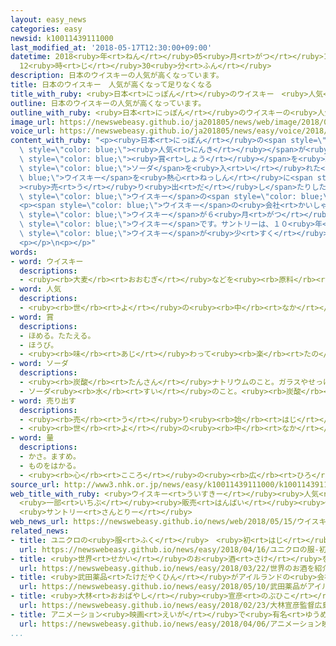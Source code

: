 ```yaml
---
layout: easy_news
categories: easy
newsid: k10011439111000
last_modified_at: '2018-05-17T12:30:00+09:00'
datetime: 2018<ruby>年<rt>ねん</rt></ruby>05<ruby>月<rt>がつ</rt></ruby>17<ruby>日<rt>にち</rt></ruby>
  12<ruby>時<rt>じ</rt></ruby>30<ruby>分<rt>ふん</rt></ruby>
description: 日本のウイスキーの人気が高くなっています。
title: 日本のウイスキー　人気が高くなって足りなくなる
title_with_ruby: <ruby>日本<rt>にっぽん</rt></ruby>のウイスキー　<ruby>人気<rt>にんき</rt></ruby>が<ruby>高<rt>たか</rt></ruby>くなって<ruby>足<rt>た</rt></ruby>りなくなる
outline: 日本のウイスキーの人気が高くなっています。
outline_with_ruby: <ruby>日本<rt>にっぽん</rt></ruby>のウイスキーの<ruby>人気<rt>にんき</rt></ruby>が<ruby>高<rt>たか</rt></ruby>くなっています。
image_url: https://newswebeasy.github.io/ja201805/news/web/image/2018/05/15/K10011439111_1805151446_1805151449_01_02.jpg
voice_url: https://newswebeasy.github.io/ja201805/news/easy/voice/2018/05/17/k10011439111000.mp4
content_with_ruby: "<p><ruby>日本<rt>にっぽん</rt></ruby>の<span style=\"color: blue;\">ウイスキー</span>の<span\
  \ style=\"color: blue;\"><ruby>人気<rt>にんき</rt></ruby></span>が<ruby>高<rt>たか</rt></ruby>くなっています。<ruby>世界<rt>せかい</rt></ruby>の<ruby>有名<rt>ゆうめい</rt></ruby>な<span\
  \ style=\"color: blue;\"><ruby>賞<rt>しょう</rt></ruby></span>を<ruby>取<rt>と</rt></ruby>ったり、<ruby>会社<rt>かいしゃ</rt></ruby>が<span\
  \ style=\"color: blue;\">ソーダ</span>を<ruby>入<rt>い</rt></ruby>れた<span style=\"color:\
  \ blue;\">ウイスキー</span>を<ruby>熱心<rt>ねっしん</rt></ruby>に<span style=\"color: blue;\"\
  ><ruby>売<rt>う</rt></ruby>り<ruby>出<rt>だ</rt></ruby>し</span>たりしたためです。<ruby>日本<rt>にっぽん</rt></ruby>でつくった<span\
  \ style=\"color: blue;\">ウイスキー</span>の<span style=\"color: blue;\"><ruby>量<rt>りょう</rt></ruby></span>は１０<ruby>年<rt>ねん</rt></ruby>で２<ruby>倍<rt>ばい</rt></ruby><ruby>以上<rt>いじょう</rt></ruby>になりました。</p>\n\
  <p><span style=\"color: blue;\">ウイスキー</span>の<ruby>会社<rt>かいしゃ</rt></ruby>のサントリーは、２つの<span\
  \ style=\"color: blue;\">ウイスキー</span>が６<ruby>月<rt>がつ</rt></ruby>から９<ruby>月<rt>がつ</rt></ruby>ごろ<ruby>足<rt>た</rt></ruby>りなくなって<ruby>売<rt>う</rt></ruby>ることができなくなると<ruby>言<rt>い</rt></ruby>いました。つくるのに１２<ruby>年<rt>ねん</rt></ruby>かかる「<ruby>白州<rt>はくしゅう</rt></ruby>１２<ruby>年<rt>ねん</rt></ruby>」と１７<ruby>年<rt>ねん</rt></ruby>かかる「<ruby>響<rt>ひびき</rt></ruby>１７<ruby>年<rt>ねん</rt></ruby>」という<span\
  \ style=\"color: blue;\">ウイスキー</span>です。サントリーは、１０<ruby>年<rt>ねん</rt></ruby><ruby>以上<rt>いじょう</rt></ruby><ruby>前<rt>まえ</rt></ruby>はつくる<span\
  \ style=\"color: blue;\">ウイスキー</span>が<ruby>少<rt>すく</rt></ruby>なかったためだと<ruby>言<rt>い</rt></ruby>っています。</p>\n\
  <p></p>\n<p></p>"
words:
- word: ウイスキー
  descriptions:
  - <ruby><rb>大麦</rb><rt>おおむぎ</rt></ruby>などを<ruby><rb>原料</rb><rt>げんりょう</rt></ruby>として<ruby><rb>作</rb><rt>つく</rt></ruby>った、<ruby><rb>強</rb><rt>つよ</rt></ruby>い<ruby><rb>酒</rb><rt>さけ</rt></ruby>。
- word: 人気
  descriptions:
  - <ruby><rb>世</rb><rt>よ</rt></ruby>の<ruby><rb>中</rb><rt>なか</rt></ruby>の<ruby><rb>人</rb><rt>ひと</rt></ruby>たちのよい<ruby><rb>評判</rb><rt>ひょうばん</rt></ruby>。
- word: 賞
  descriptions:
  - ほめる。たたえる。
  - ほうび。
  - <ruby><rb>味</rb><rt>あじ</rt></ruby>わって<ruby><rb>楽</rb><rt>たの</rt></ruby>しむ。
- word: ソーダ
  descriptions:
  - <ruby><rb>炭酸</rb><rt>たんさん</rt></ruby>ナトリウムのこと。ガラスやせっけんの<ruby><rb>原料</rb><rt>げんりょう</rt></ruby>に<ruby><rb>使</rb><rt>つか</rt></ruby>う。
  - ソーダ<ruby><rb>水</rb><rt>すい</rt></ruby>のこと。<ruby><rb>炭酸</rb><rt>たんさん</rt></ruby>ガスを<ruby><rb>水</rb><rt>みず</rt></ruby>にとかした<ruby><rb>飲</rb><rt>の</rt></ruby>み<ruby><rb>物</rb><rt>もの</rt></ruby>。
- word: 売り出す
  descriptions:
  - <ruby><rb>売</rb><rt>う</rt></ruby>り<ruby><rb>始</rb><rt>はじ</rt></ruby>める。
  - <ruby><rb>世</rb><rt>よ</rt></ruby>の<ruby><rb>中</rb><rt>なか</rt></ruby>に<ruby><rb>広</rb><rt>ひろ</rt></ruby>く<ruby><rb>知</rb><rt>し</rt></ruby>られ<ruby><rb>始</rb><rt>はじ</rt></ruby>める。
- word: 量
  descriptions:
  - かさ。ますめ。
  - ものをはかる。
  - <ruby><rb>心</rb><rt>こころ</rt></ruby>の<ruby><rb>広</rb><rt>ひろ</rt></ruby>さ。<ruby><rb>能力</rb><rt>のうりょく</rt></ruby>の<ruby><rb>大</rb><rt>おお</rt></ruby>きさ。
source_url: http://www3.nhk.or.jp/news/easy/k10011439111000/k10011439111000.html
web_title_with_ruby: <ruby>ウイスキー<rt>ういすきー</rt></ruby><ruby>人気<rt>にんき</rt></ruby>で<ruby>原酒<rt>げんしゅ</rt></ruby><ruby>不足<rt>ぶそく</rt></ruby>
  <ruby>一部<rt>いちぶ</rt></ruby><ruby>販売<rt>はんばい</rt></ruby><ruby>休止<rt>きゅうし</rt></ruby>に
  <ruby>サントリー<rt>さんとりー</rt></ruby>
web_news_url: https://newswebeasy.github.io/news/web/2018/05/15/ウイスキー人気で原酒不足-一部販売休止に-サントリー
related_news:
- title: ユニクロの<ruby>服<rt>ふく</rt></ruby>　<ruby>初<rt>はじ</rt></ruby>めて<ruby>日本<rt>にっぽん</rt></ruby>より<ruby>外国<rt>がいこく</rt></ruby>でたくさん<ruby>売<rt>う</rt></ruby>れた
  url: https://newswebeasy.github.io/news/easy/2018/04/16/ユニクロの服-初めて日本より外国でたくさん売れた
- title: <ruby>世界<rt>せかい</rt></ruby>のお<ruby>酒<rt>さけ</rt></ruby>を<ruby>紹介<rt>しょうかい</rt></ruby>するイベント　<ruby>日本酒<rt>にほんしゅ</rt></ruby>も<ruby>紹介<rt>しょうかい</rt></ruby>
  url: https://newswebeasy.github.io/news/easy/2018/03/22/世界のお酒を紹介するイベント-日本酒も紹介
- title: <ruby>武田薬品<rt>たけだやくひん</rt></ruby>がアイルランドの<ruby>会社<rt>かいしゃ</rt></ruby>を６<ruby>兆<rt>ちょう</rt></ruby>８０００<ruby>億<rt>おく</rt></ruby><ruby>円<rt>えん</rt></ruby>で<ruby>買<rt>か</rt></ruby>う
  url: https://newswebeasy.github.io/news/easy/2018/05/10/武田薬品がアイルランドの会社を6兆8000億円で買う
- title: <ruby>大林<rt>おおばやし</rt></ruby><ruby>宣彦<rt>のぶひこ</rt></ruby><ruby>監督<rt>かんとく</rt></ruby>「<ruby>広島<rt>ひろしま</rt></ruby>に<ruby>原爆<rt>げんばく</rt></ruby>が<ruby>落<rt>お</rt></ruby>とされるまでを<ruby>映画<rt>えいが</rt></ruby>にする」
  url: https://newswebeasy.github.io/news/easy/2018/02/23/大林宣彦監督広島に原爆が落とされるまでを映画にする
- title: アニメーション<ruby>映画<rt>えいが</rt></ruby>で<ruby>有名<rt>ゆうめい</rt></ruby>な<ruby>高畑勲<rt>たかはたいさお</rt></ruby>さんが<ruby>亡<rt>な</rt></ruby>くなる
  url: https://newswebeasy.github.io/news/easy/2018/04/06/アニメーション映画で有名な高畑勲さんが亡くなる
...
```

